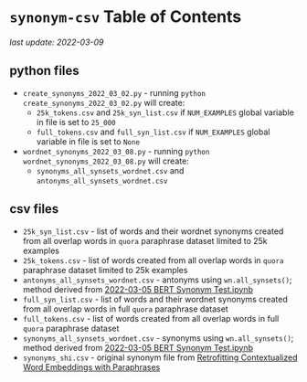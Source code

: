 # `synonym-csv` Table of Contents
_last update: 2022-03-09_

## python files
* `create_synonyms_2022_03_02.py` - running `python create_synonyms_2022_03_02.py` will create:
    * `25k_tokens.csv` and `25k_syn_list.csv` if `NUM_EXAMPLES` global variable in file is set to `25_000`
    * `full_tokens.csv` and `full_syn_list.csv` if `NUM_EXAMPLES` global variable in file is set to `None`
* `wordnet_synonyms_2022_03_08.py` - running `python wordnet_synonyms_2022_03_08.py` will create:
    * `synonyms_all_synsets_wordnet.csv` and `antonyms_all_synsets_wordnet.csv`

## csv files
* `25k_syn_list.csv` - list of words and their wordnet synonyms created from all overlap words in `quora` paraphrase dataset limited to 25k examples
* `25k_tokens.csv` - list of words created from all overlap words in `quora` paraphrase dataset limited to 25k examples
* `antonyms_all_synsets_wordnet.csv` - antonyms using `wn.all_synsets()`; method derived from [2022-03-05 BERT Synonym Test.ipynb](https://github.com/jscuds/rf-bert/blob/103171b27cf1742e9fb1b22a05b05dd2d900661f/notebooks/2022-03-05%20BERT%20Synonym%20Test.ipynb)
* `full_syn_list.csv` - list of words and their wordnet synonyms created from all overlap words in full `quora` paraphrase dataset
* `full_tokens.csv` - list of words created from all overlap words in full `quora` paraphrase dataset
* `synonyms_all_synsets_wordnet.csv` - synonyms using `wn.all_synsets()`; method derived from [2022-03-05 BERT Synonym Test.ipynb](https://github.com/jscuds/rf-bert/blob/103171b27cf1742e9fb1b22a05b05dd2d900661f/notebooks/2022-03-05%20BERT%20Synonym%20Test.ipynb)
* `synonyms_shi.csv` - original synonym file from  [Retrofitting Contextualized Word Embeddings with Paraphrases](https://aclanthology.org/D19-1113)
